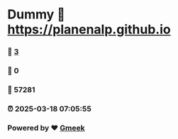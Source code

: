 # Dummy :link: https://planenalp.github.io 
### :page_facing_up: [3](https://planenalp.github.io/tag.html) 
### :speech_balloon: 0 
### :hibiscus: 57281 
### :alarm_clock: 2025-03-18 07:05:55 
### Powered by :heart: [Gmeek](https://github.com/Meekdai/Gmeek)
